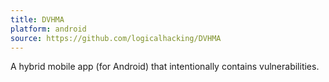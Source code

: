 ```yaml
---
title: DVHMA
platform: android
source: https://github.com/logicalhacking/DVHMA
---
```


A hybrid mobile app (for Android) that intentionally contains vulnerabilities.
